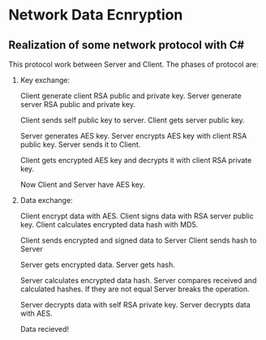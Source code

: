 # Network Data Ecnryption

## Realization of some network protocol with C#

This protocol work between Server and Client.
The phases of protocol are:

1. Key exchange:

    Client generate client RSA public and private key.
    Server generate server RSA public and private key.
    
    
    Client sends self public key to server.
    Client gets server public key.
    
    
    Server generates AES key.
    Server encrypts AES key with client RSA public key. Server sends it to Client.
    
    
    Client gets encrypted AES key and decrypts it with client RSA private key.
    
    
    Now Client and Server have AES key.
    
    
2. Data exchange:
    
    Client encrypt data with AES. 
    Client signs data with RSA server public key.
    Client calculates encrypted data hash with MD5.
    
    
    Client sends encrypted and signed data to Server
    Client sends hash to Server
    
    
    Server gets encrypted data.
    Server gets hash.
    
    
    Server calculates encrypted data hash.
    Server compares received and calculated hashes.
    If they are not equal Server breaks the operation.
    
    
    Server decrypts data with self RSA private key.
    Server decrypts data with AES.
    
    Data recieved!

